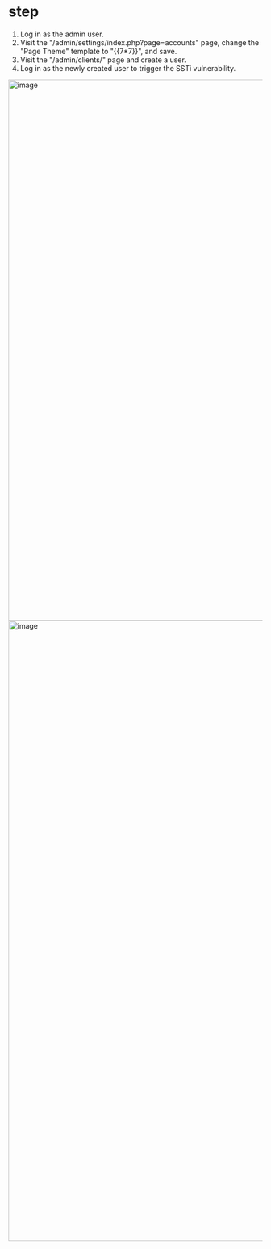 # step
1. Log in as the admin user.
2. Visit the "/admin/settings/index.php?page=accounts" page, change the "Page Theme" template to "{{7*7}}", and save.
3. Visit the "/admin/clients/" page and create a user.
4. Log in as the newly created user to trigger the SSTi vulnerability.

<img width="1071" alt="image" src="https://github.com/DeepMountains/Mirage/assets/57616357/4d65ac86-11be-4ccb-8a6b-18746b4d5b7f">

<img width="1229" alt="image" src="https://github.com/DeepMountains/Mirage/assets/57616357/7c77f16f-d137-41fb-b4f9-448e2c1cc395">

